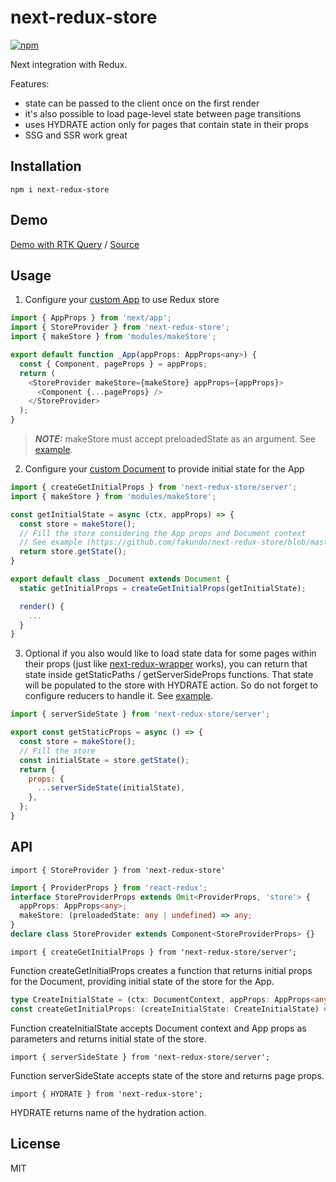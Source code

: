 # next-redux-store

[![npm](https://img.shields.io/npm/v/next-redux-store.svg)](https://www.npmjs.com/package/next-redux-store)

Next integration with Redux.

Features:
- state can be passed to the client once on the first render
- it's also possible to load page-level state between page transitions
- uses HYDRATE action only for pages that contain state in their props
- SSG and SSR work great

## Installation
  
```
npm i next-redux-store
```

## Demo

[Demo with RTK Query](https://fakundo.github.io/next-redux-store/)
/
[Source](https://github.com/fakundo/next-redux-store/blob/master/packages/docs)

## Usage

1. Configure your [custom App](https://nextjs.org/docs/advanced-features/custom-app) to use Redux store

```js
import { AppProps } from 'next/app';
import { StoreProvider } from 'next-redux-store';
import { makeStore } from 'modules/makeStore';

export default function _App(appProps: AppProps<any>) {
  const { Component, pageProps } = appProps;
  return (
    <StoreProvider makeStore={makeStore} appProps={appProps}>
      <Component {...pageProps} />
    </StoreProvider>
  );
}
```

> **_NOTE:_** makeStore must accept preloadedState as an argument.
See [example](https://github.com/fakundo/next-redux-store/blob/master/packages/docs/modules/makeStore.ts#L4).

2. Configure your [custom Document](https://nextjs.org/docs/advanced-features/custom-document) to provide initial state for the App

```js
import { createGetInitialProps } from 'next-redux-store/server';
import { makeStore } from 'modules/makeStore';

const getInitialState = async (ctx, appProps) => {
  const store = makeStore();
  // Fill the store considering the App props and Document context
  // See example (https://github.com/fakundo/next-redux-store/blob/master/packages/docs/pages/_document.tsx#L14)
  return store.getState();
}

export default class _Document extends Document {
  static getInitialProps = createGetInitialProps(getInitialState);

  render() {
    ...
  }
}
```

3. Optional if you also would like to load state data for some pages within their props (just like [next-redux-wrapper](https://github.com/kirill-konshin/next-redux-wrapper) works), you can return that state inside getStaticPaths / getServerSideProps functions. That state will be populated to the store with HYDRATE action. So do not forget to configure reducers to handle it. See [example](https://github.com/fakundo/next-redux-store/blob/master/packages/docs/modules/pokemonApi.ts#L27).

```js
import { serverSideState } from 'next-redux-store/server';

export const getStaticProps = async () => {
  const store = makeStore();
  // Fill the store
  const initialState = store.getState();
  return {
    props: {
      ...serverSideState(initialState),
    },
  };
}
```

## API

`import { StoreProvider } from 'next-redux-store'`

```ts
import { ProviderProps } from 'react-redux';
interface StoreProviderProps extends Omit<ProviderProps, 'store'> {
  appProps: AppProps<any>;
  makeStore: (preloadedState: any | undefined) => any;
}
declare class StoreProvider extends Component<StoreProviderProps> {}
```

`import { createGetInitialProps } from 'next-redux-store/server';`

Function createGetInitialProps creates a function that returns initial props for the Document, providing initial state of the store for the App.

```ts
type CreateInitialState = (ctx: DocumentContext, appProps: AppProps<any> | undefined) => any;
const createGetInitialProps: (createInitialState: CreateInitialState) => (ctx: DocumentContext) => DocumentInitialProps;
```

Function createInitialState accepts Document context and App props as parameters and returns initial state of the store.

`import { serverSideState } from 'next-redux-store/server';`

Function serverSideState accepts state of the store and returns page props.

`import { HYDRATE } from 'next-redux-store';`

HYDRATE returns name of the hydration action.

## License

MIT
